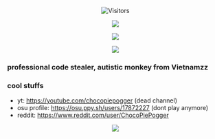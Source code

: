 

<p align="center">
  <img alt="Visitors" src="https://komarev.com/ghpvc/?username=chocopie69&style=flat&labelColor=black&logo=github&label=Profile+Views&color=0d8ce0"/>
</p>

<p align="center">
  <img src="https://i.imgur.com/52yl2JN.png">
</p>

<p align="center">
  <img src="https://i.imgur.com/XH10Uy7.gif" />
</p>

<p align="center">
  <img src="https://discord.c99.nl/widget/theme-1/724277801565290546.png" />
</p>

### professional code stealer, autistic monkey from Vietnamzz
### cool stuffs
- yt: https://youtube.com/chocopiepogger (dead channel)
- osu profile: https://osu.ppy.sh/users/17872227 (dont play anymore)
- reddit: https://www.reddit.com/user/ChocoPiePogger 

<p align="center">
  <img src="https://github-readme-stats.vercel.app/api?username=chocopie69&show_icons=true&theme=algolia&hide_title=true&count_private=true" />
</p>



  

